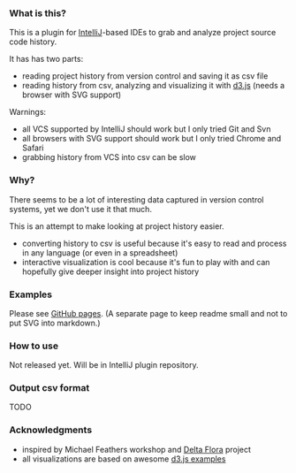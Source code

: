 ### What is this?

This is a plugin for [IntelliJ](https://github.com/JetBrains/intellij-community)-based IDEs to grab
and analyze project source code history.

It has has two parts:
 - reading project history from version control and saving it as csv file
 - reading history from csv, analyzing and visualizing it with [d3.js](http://d3js.org/) (needs a browser with SVG support)

Warnings:
 - all VCS supported by IntelliJ should work but I only tried Git and Svn
 - all browsers with SVG support should work but I only tried Chrome and Safari
 - grabbing history from VCS into csv can be slow


### Why?
There seems to be a lot of interesting data captured in version control systems, yet we don't use it that much.

This is an attempt to make looking at project history easier.

 - converting history to csv is useful because it's easy to read and process in any language (or even in a spreadsheet)
 - interactive visualization is cool because it's fun to play with and can hopefully give deeper insight into project history


### Examples
Please see [GitHub pages](http://dkandalov.github.com/code-history-mining).
(A separate page to keep readme small and not to put SVG into markdown.)


### How to use
Not released yet. Will be in IntelliJ plugin repository.


### Output csv format
TODO


### Acknowledgments
 - inspired by Michael Feathers workshop and [Delta Flora](https://github.com/michaelfeathers/delta-flora) project
 - all visualizations are based on awesome [d3.js examples](https://github.com/mbostock/d3/wiki/Gallery)
